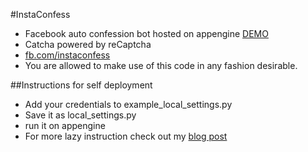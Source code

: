 #InstaConfess

+ Facebook auto confession bot hosted on appengine [DEMO](http://instaconfession.appspot.com)
+ Catcha powered by reCaptcha
+ [fb.com/instaconfess](http://fb.com/instaconfess)
+ You are allowed to make use of this code in any fashion desirable.

##Instructions for self deployment
+ Add your credentials to example_local_settings.py
+ Save it as local_settings.py
+ run it on appengine
+ For more lazy instruction check out my [blog post](http://sauravtom.github.io/instaconfess/)

